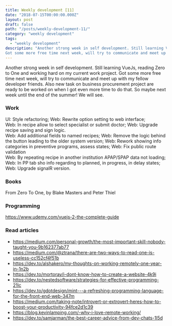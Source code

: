 ```yaml
---
title: Weekly development [11] 
date: "2018-07-15T00:00:00.000Z"
layout: post
draft: false
path: "/posts/weekly-development-11/"
category: "weekly development"
tags:
  - "weekly development"
description: "Another strong week in self development. Still learning VueJs, reading Zero to One and working hard on my current work project.
Got some more free time next week, will try to communicate and meet up with my fellow developer friends. Also new task on business procurement project are ready to be worked on when I got even more time to do that. So maybe next week until the end of the summer! We will see."
---
```


Another strong week in self development. Still learning VueJs, reading Zero to One and working hard on my current work project.
Got some more free time next week, will try to communicate and meet up with my fellow developer friends. Also new task on business procurement project are ready to be worked on when I got even more time to do that. So maybe next week until the end of the summer! We will see.

### Work 

UI: Style refactoring;
Web: Rewrite option setting to web interface;  
Web: In recipe allow to select specialist or submit doctor;
Web: Upgrade recipe saving and sign logic.  
Web: Add additional fields to named recipes;
Web: Remove the logic behind the button leading to the older system version;
Web: Rework showing info categories in preventive programs, assess states;
Web: Fix public route validation  
Web: By repeating recipe in another institution APAP/SPAP data not loading;
Web: In PP tab sho info regarding to planned, in progress, in delay states;
Web: Upgrade signalR version.

### Books
From Zero To One, by Blake Masters and Peter Thiel

### Programming
https://www.udemy.com/vuejs-2-the-complete-guide

### Read articles
* https://medium.com/personal-growth/the-most-important-skill-nobody-taught-you-9b162377ab77
* https://medium.com/@ztrana/there-are-two-ways-to-read-one-is-useless-cc152cf4f51b
* https://dev.to/alshakero/my-thoughts-on-working-remotely-one-year-in-1n2b
* https://dev.to/mortoray/i-dont-know-how-to-create-a-website-4k9i
* https://dev.to/nestedsoftware/strategies-for-effective-programming-21lc
* https://dev.to/gdotdesign/mint---a-refreshing-programming-language-for-the-front-end-web-347m
* https://medium.com/taking-note/introvert-or-extrovert-heres-how-to-boost-your-productivity-94fce2d1c39
* https://blog.kevinlamping.com/-why-i-love-remote-working/
* https://dev.to/samjarman/the-best-career-advice-from-dev-chats-1l5d
